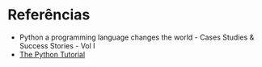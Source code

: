 # Referências

* Python a programming language changes the world - Cases Studies & Success Stories - Vol I
* [The Python Tutorial](https://docs.python.org/3/tutorial/)

